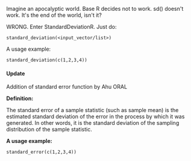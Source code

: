 
<!-- README.md is generated from README.Rmd. Please edit that file -->
Imagine an apocalyptic world. Base R decides not to work. sd() doesn't work. It's the end of the world, isn't it?

WRONG. Enter StandardDeviationR. Just do:

    standard_deviation(<input_vector/list>)

A usage example:

    standard_deviation(c(1,2,3,4))

#### Update

Addition of standard error function by Ahu ORAL

**Definition:**

The standard error of a sample statistic (such as sample mean) is the estimated standard deviation of the error in the process by which it was generated. In other words, it is the standard deviation of the sampling distribution of the sample statistic.

**A usage example:**

    standard_error(c(1,2,3,4))
